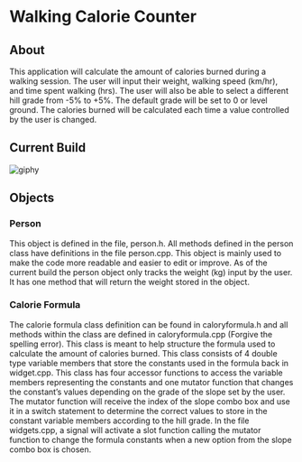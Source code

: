 # Walking Calorie Counter
## About
This application will calculate the amount of calories burned during a walking session. The user will input their weight, walking speed (km/hr), and time spent walking (hrs). The user will also be able to select a different hill grade from -5% to +5%. The default grade will be set to 0 or level ground. The calories burned will be calculated each time a value controlled by the user is changed.



## Current Build
![giphy](https://github.com/JusDooEt/Walking-Calorie-Counter/assets/152052216/fa750d66-b293-4e70-bb87-4e0ab3b4576e)


## Objects
### Person
This object is defined in the file, person.h. All methods defined in the person class have definitions in the file person.cpp. This object is mainly used to make the code more readable and easier to edit or improve. As of the current build the person object only tracks the weight (kg) input by the user. It has one method that will return the weight stored in the object.

### Calorie Formula
The calorie formula class definition can be found in caloryformula.h and all methods within the class are defined in caloryformula.cpp (Forgive the spelling error). This class is meant to help structure the formula used to calculate the amount of calories burned. This class consists of 4 double type variable members that store the constants used in the formula back in widget.cpp. This class has four accessor functions to access the variable members representing the constants and one mutator function that changes the constant’s values depending on the grade of the slope set by the user. The mutator function will receive the index of the slope combo box and use it in a switch statement to determine the correct values to store in the constant variable members according to the hill grade. In the file widgets.cpp, a signal will activate a slot function calling the mutator function to change the formula constants when a new option from the slope combo box is chosen.
